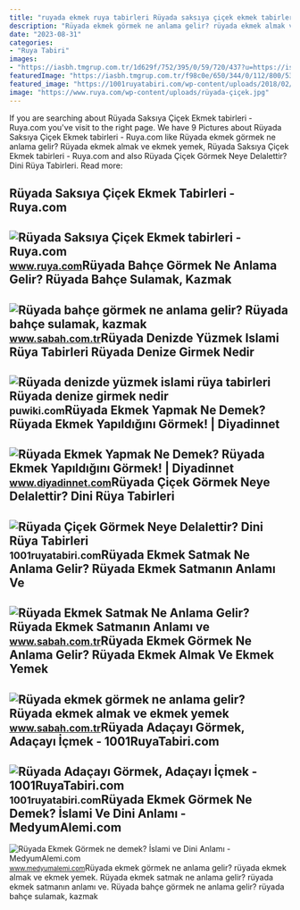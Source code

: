```yaml
---
title: "ruyada ekmek ruya tabirleri Rüyada saksıya çiçek ekmek tabirleri"
description: "Rüyada ekmek görmek ne anlama gelir? rüyada ekmek almak ve ekmek yemek"
date: "2023-08-31"
categories:
- "Ruya Tabiri"
images:
- "https://iasbh.tmgrup.com.tr/1d629f/752/395/0/59/720/437?u=https://isbh.tmgrup.com.tr/sbh/2021/09/10/ruyada-bahce-gormek-ne-anlama-gelir-ruyada-bahce-sulamak-ne-demek-1631260924505.jpg"
featuredImage: "https://iasbh.tmgrup.com.tr/f98c0e/650/344/0/112/800/532?u=https://isbh.tmgrup.com.tr/sbh/2020/02/23/ruyada-ekmek-gormek-ne-anlama-gelir-ruyada-ekmek-almak-ve-ekmek-yemek-1582446632101.jpg"
featured_image: "https://1001ruyatabiri.com/wp-content/uploads/2018/02/ruyada-adacayi-gormek-ruya-tabirleri-ada-cayi-icmek-ruyada-adacayi-toplamak-adacayi-ekmek-icmek-adacayi2-768x494.jpg"
image: "https://www.ruya.com/wp-content/uploads/rüyada-çiçek.jpg"
---
```


If you are searching about Rüyada Saksıya Çiçek Ekmek tabirleri - Ruya.com you've visit to the right page. We have 9 Pictures about Rüyada Saksıya Çiçek Ekmek tabirleri - Ruya.com like Rüyada ekmek görmek ne anlama gelir? Rüyada ekmek almak ve ekmek yemek, Rüyada Saksıya Çiçek Ekmek tabirleri - Ruya.com and also Rüyada Çiçek Görmek Neye Delalettir? Dini Rüya Tabirleri. Read more:

Rüyada Saksıya Çiçek Ekmek Tabirleri - Ruya.com
-----------------------------------------------

 ![Rüyada Saksıya Çiçek Ekmek tabirleri - Ruya.com](https://www.ruya.com/wp-content/uploads/rüyada-çiçek.jpg) <small>www.ruya.com</small>Rüyada Bahçe Görmek Ne Anlama Gelir? Rüyada Bahçe Sulamak, Kazmak
-----------------------------------------------------------------

 ![Rüyada bahçe görmek ne anlama gelir? Rüyada bahçe sulamak, kazmak](https://iasbh.tmgrup.com.tr/1d629f/752/395/0/59/720/437?u=https://isbh.tmgrup.com.tr/sbh/2021/09/10/ruyada-bahce-gormek-ne-anlama-gelir-ruyada-bahce-sulamak-ne-demek-1631260924505.jpg) <small>www.sabah.com.tr</small>Rüyada Denizde Yüzmek Islami Rüya Tabirleri Rüyada Denize Girmek Nedir
----------------------------------------------------------------------

 ![Rüyada denizde yüzmek islami rüya tabirleri Rüyada denize girmek nedir](https://puwiki.com/wp-content/uploads/2020/03/ruyada-denizde-yuzmek-islami-ruya-tabirleri-ruyada-ailece-denize-girmek.jpg) <small>puwiki.com</small>Rüyada Ekmek Yapmak Ne Demek? Rüyada Ekmek Yapıldığını Görmek! | Diyadinnet
---------------------------------------------------------------------------

 ![Rüyada Ekmek Yapmak Ne Demek? Rüyada Ekmek Yapıldığını Görmek! | Diyadinnet](https://www.diyadinnet.com/d/ruya/ruyada-ekmek-yapmak-ne-demek-ruyada-ekmek-yapildigini-gormek-4443.jpg) <small>www.diyadinnet.com</small>Rüyada Çiçek Görmek Neye Delalettir? Dini Rüya Tabirleri
--------------------------------------------------------

 ![Rüyada Çiçek Görmek Neye Delalettir? Dini Rüya Tabirleri](https://1001ruyatabiri.com/wp-content/uploads/2017/12/ruyada-cicek-gormek-cicek-toplamak-cicek-ekmek-cicekdikmek-cicek-almak-islami-diyanet-ruya-tabirleri-dini-tabir-1-768x542.jpg) <small>1001ruyatabiri.com</small>Rüyada Ekmek Satmak Ne Anlama Gelir? Rüyada Ekmek Satmanın Anlamı Ve
--------------------------------------------------------------------

 ![Rüyada Ekmek Satmak Ne Anlama Gelir? Rüyada Ekmek Satmanın Anlamı ve](https://iasbh.tmgrup.com.tr/4be46f/752/395/0/1/724/381?u=https://isbh.tmgrup.com.tr/sbh/2022/06/22/ruyada-ekmek-satmak-ne-anlama-gelir-ruyada-ekmek-satmanin-anlami-1655882471261.jpg) <small>www.sabah.com.tr</small>Rüyada Ekmek Görmek Ne Anlama Gelir? Rüyada Ekmek Almak Ve Ekmek Yemek
----------------------------------------------------------------------

 ![Rüyada ekmek görmek ne anlama gelir? Rüyada ekmek almak ve ekmek yemek](https://iasbh.tmgrup.com.tr/f98c0e/650/344/0/112/800/532?u=https://isbh.tmgrup.com.tr/sbh/2020/02/23/ruyada-ekmek-gormek-ne-anlama-gelir-ruyada-ekmek-almak-ve-ekmek-yemek-1582446632101.jpg) <small>www.sabah.com.tr</small>Rüyada Adaçayı Görmek, Adaçayı İçmek - 1001RuyaTabiri.com
---------------------------------------------------------

 ![Rüyada Adaçayı Görmek, Adaçayı İçmek - 1001RuyaTabiri.com](https://1001ruyatabiri.com/wp-content/uploads/2018/02/ruyada-adacayi-gormek-ruya-tabirleri-ada-cayi-icmek-ruyada-adacayi-toplamak-adacayi-ekmek-icmek-adacayi2-768x494.jpg) <small>1001ruyatabiri.com</small>Rüyada Ekmek Görmek Ne Demek? İslami Ve Dini Anlamı - MedyumAlemi.com
---------------------------------------------------------------------

 ![Rüyada Ekmek Görmek ne demek? İslami ve Dini Anlamı - MedyumAlemi.com](https://www.medyumalemi.com/images/haberler/facebook_resim/2018/12/ruyada_ekmek_gormek.png) <small>www.medyumalemi.com</small>Rüyada ekmek görmek ne anlama gelir? rüyada ekmek almak ve ekmek yemek. Rüyada ekmek satmak ne anlama gelir? rüyada ekmek satmanın anlamı ve. Rüyada bahçe görmek ne anlama gelir? rüyada bahçe sulamak, kazmak
